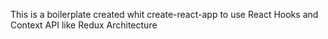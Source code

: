 This is a boilerplate created whit create-react-app to use React Hooks and Context API like Redux Architecture